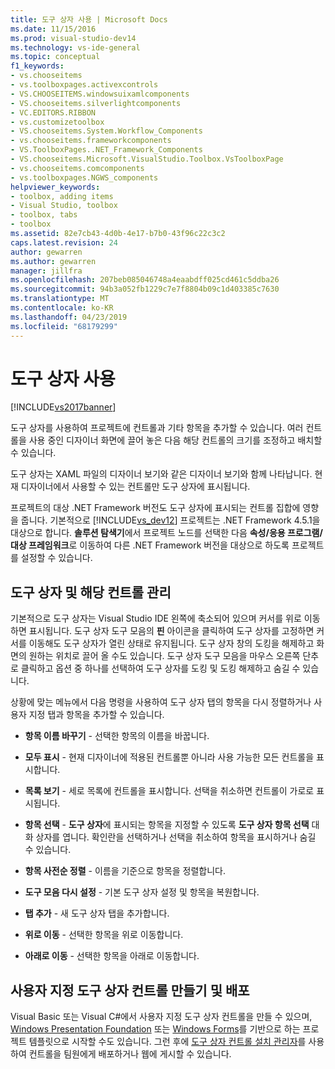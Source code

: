 ```yaml
---
title: 도구 상자 사용 | Microsoft Docs
ms.date: 11/15/2016
ms.prod: visual-studio-dev14
ms.technology: vs-ide-general
ms.topic: conceptual
f1_keywords:
- vs.chooseitems
- vs.toolboxpages.activexcontrols
- VS.CHOOSEITEMS.windowsuixamlcomponents
- VS.chooseitems.silverlightcomponents
- VC.EDITORS.RIBBON
- vs.customizetoolbox
- VS.chooseitems.System.Workflow_Components
- vs.chooseitems.frameworkcomponents
- VS.ToolboxPages..NET_Framework_Components
- VS.chooseitems.Microsoft.VisualStudio.Toolbox.VsToolboxPage
- vs.chooseitems.comcomponents
- vs.toolboxpages.NGWS_components
helpviewer_keywords:
- toolbox, adding items
- Visual Studio, toolbox
- toolbox, tabs
- toolbox
ms.assetid: 82e7cb43-4d0b-4e17-b7b0-43f96c22c3c2
caps.latest.revision: 24
author: gewarren
ms.author: gewarren
manager: jillfra
ms.openlocfilehash: 207beb085046748a4eaabdff025cd461c5ddba26
ms.sourcegitcommit: 94b3a052fb1229c7e7f8804b09c1d403385c7630
ms.translationtype: MT
ms.contentlocale: ko-KR
ms.lasthandoff: 04/23/2019
ms.locfileid: "68179299"
---
```

# <a name="using-the-toolbox"></a>도구 상자 사용
[!INCLUDE[vs2017banner](../includes/vs2017banner.md)]

도구 상자를 사용하여 프로젝트에 컨트롤과 기타 항목을 추가할 수 있습니다. 여러 컨트롤을 사용 중인 디자이너 화면에 끌어 놓은 다음 해당 컨트롤의 크기를 조정하고 배치할 수 있습니다.  
  
 도구 상자는 XAML 파일의 디자이너 보기와 같은 디자이너 보기와 함께 나타납니다. 현재 디자이너에서 사용할 수 있는 컨트롤만 도구 상자에 표시됩니다.  
  
 프로젝트의 대상 .NET Framework 버전도 도구 상자에 표시되는 컨트롤 집합에 영향을 줍니다. 기본적으로 [!INCLUDE[vs_dev12](../includes/vs-dev12-md.md)] 프로젝트는 .NET Framework 4.5.1을 대상으로 합니다. **솔루션 탐색기**에서 프로젝트 노드를 선택한 다음 **속성/응용 프로그램/대상 프레임워크**로 이동하여 다른 .NET Framework 버전을 대상으로 하도록 프로젝트를 설정할 수 있습니다.  
  
## <a name="managing-the-toolbox-and-its-controls"></a>도구 상자 및 해당 컨트롤 관리  
 기본적으로 도구 상자는 Visual Studio IDE 왼쪽에 축소되어 있으며 커서를 위로 이동하면 표시됩니다. 도구 상자 도구 모음의 **핀** 아이콘을 클릭하여 도구 상자를 고정하면 커서를 이동해도 도구 상자가 열린 상태로 유지됩니다. 도구 상자 창의 도킹을 해제하고 화면의 원하는 위치로 끌어 올 수도 있습니다. 도구 상자 도구 모음을 마우스 오른쪽 단추로 클릭하고 옵션 중 하나를 선택하여 도구 상자를 도킹 및 도킹 해제하고 숨길 수 있습니다.  
  
 상황에 맞는 메뉴에서 다음 명령을 사용하여 도구 상자 탭의 항목을 다시 정렬하거나 사용자 지정 탭과 항목을 추가할 수 있습니다.  
  
- **항목 이름 바꾸기** - 선택한 항목의 이름을 바꿉니다.  
  
- **모두 표시** - 현재 디자이너에 적용된 컨트롤뿐 아니라 사용 가능한 모든 컨트롤을 표시합니다.  
  
- **목록 보기** - 세로 목록에 컨트롤을 표시합니다. 선택을 취소하면 컨트롤이 가로로 표시됩니다.  
  
- **항목 선택** - **도구 상자**에 표시되는 항목을 지정할 수 있도록 **도구 상자 항목 선택** 대화 상자를 엽니다. 확인란을 선택하거나 선택을 취소하여 항목을 표시하거나 숨길 수 있습니다.  
  
- **항목 사전순 정렬** - 이름을 기준으로 항목을 정렬합니다.  
  
- **도구 모음 다시 설정** - 기본 도구 상자 설정 및 항목을 복원합니다.  
  
- **탭 추가** - 새 도구 상자 탭을 추가합니다.  
  
- **위로 이동** - 선택한 항목을 위로 이동합니다.  
  
- **아래로 이동** - 선택한 항목을 아래로 이동합니다.  
  
## <a name="creating-and-distributing-custom-toolbox-controls"></a>사용자 지정 도구 상자 컨트롤 만들기 및 배포  
 Visual Basic 또는 Visual C#에서 사용자 지정 도구 상자 컨트롤을 만들 수 있으며, [Windows Presentation Foundation](../extensibility/creating-a-wpf-toolbox-control.md) 또는 [Windows Forms](../misc/how-to-create-a-toolbox-control-that-uses-windows-forms.md)를 기반으로 하는 프로젝트 템플릿으로 시작할 수도 있습니다. 그런 후에 [도구 상자 컨트롤 설치 관리자](http://download.microsoft.com/download/8/3/6/836657BD-9CCB-4ED4-B9D2-FB769473B284/TCI_whitepaper.docx)를 사용하여 컨트롤을 팀원에게 배포하거나 웹에 게시할 수 있습니다.
